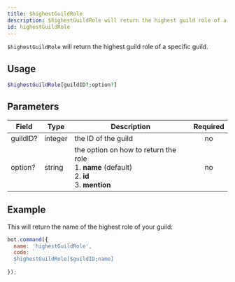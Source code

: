 ```yaml
---
title: $highestGuildRole 
description: $highestGuildRole will return the highest guild role of a specific guild.
id: highestGuildRole
---
```


`$highestGuildRole` will return the highest guild role of a specific guild.

## Usage

```php
$highestGuildRole[guildID?;option?]
```

## Parameters 


| Field    | Type    | Description                                                                                              | Required |
| -------- | ------- | -------------------------------------------------------------------------------------------------------- |:--------:|
| guildID? | integer | the ID of the guild                                                                                      |    no    |
| option?  | string  | the option on how to return the role <br /> 1. **name** (default) <br /> 2. **id** <br /> 3. **mention** |    no    |


## Example

This will return the name of the highest role of your guild:

```javascript
bot.command({
  name: 'highestGuildRole',
  code: `
  $highestGuildRole[$guildID;name]
  `
});
```
